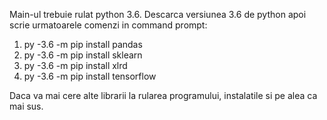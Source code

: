 Main-ul trebuie rulat python 3.6. Descarca versiunea 3.6 de python apoi scrie urmatoarele comenzi in command prompt:
1. py -3.6 -m pip install pandas
2. py -3.6 -m pip install sklearn
3. py -3.6 -m pip install xlrd
4. py -3.6 -m pip install tensorflow

Daca va mai cere alte librarii la rularea programului, instalatile si pe alea ca mai sus.

